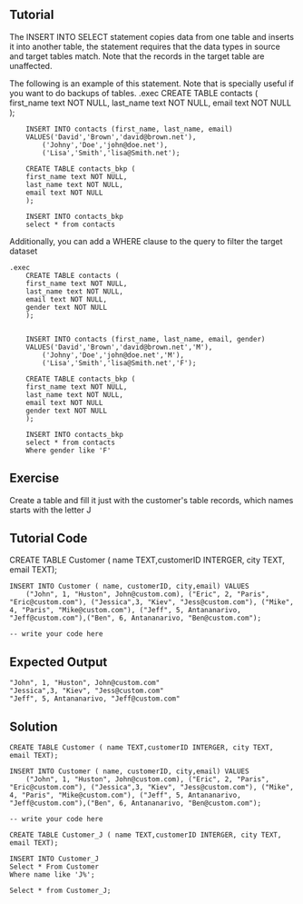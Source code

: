 Tutorial
--------

The INSERT INTO SELECT statement copies data from one table and inserts it into another table, the statement requires that the data types in source and target tables match.
Note that the records in the target table are unaffected.

The following is an example of this statement. Note that is specially useful if you want to do backups of tables.
    .exec
        CREATE TABLE contacts (
        first_name text NOT NULL,
        last_name text NOT NULL,
        email text NOT NULL
        );


        INSERT INTO contacts (first_name, last_name, email)
        VALUES('David','Brown','david@brown.net'),
            ('Johny','Doe','john@doe.net'),
            ('Lisa','Smith','lisa@Smith.net');
        
        CREATE TABLE contacts_bkp (
        first_name text NOT NULL,
        last_name text NOT NULL,
        email text NOT NULL
        );

        INSERT INTO contacts_bkp
        select * from contacts

Additionally, you can add a WHERE clause to the query to filter the target dataset

    .exec
        CREATE TABLE contacts (
        first_name text NOT NULL,
        last_name text NOT NULL,
        email text NOT NULL,
        gender text NOT NULL
        );


        INSERT INTO contacts (first_name, last_name, email, gender)
        VALUES('David','Brown','david@brown.net','M'),
            ('Johny','Doe','john@doe.net','M'),
            ('Lisa','Smith','lisa@Smith.net','F');
        
        CREATE TABLE contacts_bkp (
        first_name text NOT NULL,
        last_name text NOT NULL,
        email text NOT NULL
        gender text NOT NULL
        );

        INSERT INTO contacts_bkp
        select * from contacts
        Where gender like 'F'

    
Exercise
--------
Create a table and fill it just with the customer's table records, which names starts with the letter J

Tutorial Code
-------------
   CREATE TABLE Customer ( name TEXT,customerID INTERGER, city TEXT, email TEXT);

    INSERT INTO Customer ( name, customerID, city,email) VALUES
        ("John", 1, "Huston", John@custom.com), ("Eric", 2, "Paris", "Eric@custom.com"), ("Jessica",3, "Kiev", "Jess@custom.com"), ("Mike", 4, "Paris", "Mike@custom.com"), ("Jeff", 5, Antananarivo, "Jeff@custom.com"),("Ben", 6, Antananarivo, "Ben@custom.com");

    -- write your code here
    
Expected Output
---------------
    "John", 1, "Huston", John@custom.com"
    "Jessica",3, "Kiev", "Jess@custom.com"
    "Jeff", 5, Antananarivo, "Jeff@custom.com"

Solution
--------
    CREATE TABLE Customer ( name TEXT,customerID INTERGER, city TEXT, email TEXT);

    INSERT INTO Customer ( name, customerID, city,email) VALUES
        ("John", 1, "Huston", John@custom.com), ("Eric", 2, "Paris", "Eric@custom.com"), ("Jessica",3, "Kiev", "Jess@custom.com"), ("Mike", 4, "Paris", "Mike@custom.com"), ("Jeff", 5, Antananarivo, "Jeff@custom.com"),("Ben", 6, Antananarivo, "Ben@custom.com");

    -- write your code here

    CREATE TABLE Customer_J ( name TEXT,customerID INTERGER, city TEXT, email TEXT);

    INSERT INTO Customer_J
    Select * From Customer 
    Where name like 'J%';

    Select * from Customer_J;